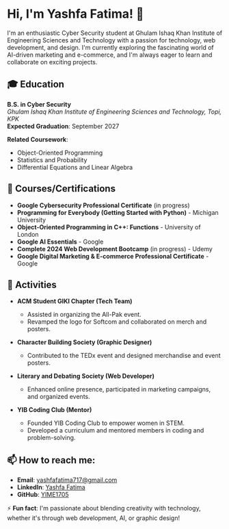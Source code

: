 # Hi, I'm Yashfa Fatima! 👋

I'm an enthusiastic Cyber Security student at Ghulam Ishaq Khan Institute of Engineering Sciences and Technology with a passion for technology, web development, and design. I'm currently exploring the fascinating world of AI-driven marketing and e-commerce, and I'm always eager to learn and collaborate on exciting projects.

## 🎓 Education

**B.S. in Cyber Security**  
_Ghulam Ishaq Khan Institute of Engineering Sciences and Technology, Topi, KPK_  
**Expected Graduation**: September 2027

**Related Coursework**:  
- Object-Oriented Programming  
- Statistics and Probability  
- Differential Equations and Linear Algebra  


## 📜 Courses/Certifications

- **Google Cybersecurity Professional Certificate** (in progress)
- **Programming for Everybody (Getting Started with Python)** - Michigan University
- **Object-Oriented Programming in C++: Functions** - University of London
- **Google AI Essentials** - Google
- **Complete 2024 Web Development Bootcamp** (in progress) - Udemy
- **Google Digital Marketing & E-commerce Professional Certificate** - Google

## 🌟 Activities

- **ACM Student GIKI Chapter (Tech Team)**  
  - Assisted in organizing the All-Pak event.
  - Revamped the logo for Softcom and collaborated on merch and posters.
  
- **Character Building Society (Graphic Designer)**  
  - Contributed to the TEDx event and designed merchandise and event posters.

- **Literary and Debating Society (Web Developer)**  
  - Enhanced online presence, participated in marketing campaigns, and organized events.

- **YIB Coding Club (Mentor)**  
  - Founded YIB Coding Club to empower women in STEM.
  - Developed a curriculum and mentored members in coding and problem-solving.

## 📫 How to reach me:

- **Email**: yashfafatima717@gmail.com  
- **LinkedIn**: [Yashfa Fatima](https://www.linkedin.com/in/yashfa-fatima-629616292)  
- **GitHub**: [YIME1705](https://github.com/YIME1705)

⚡ **Fun fact**: I'm passionate about blending creativity with technology, whether it's through web development, AI, or graphic design!

